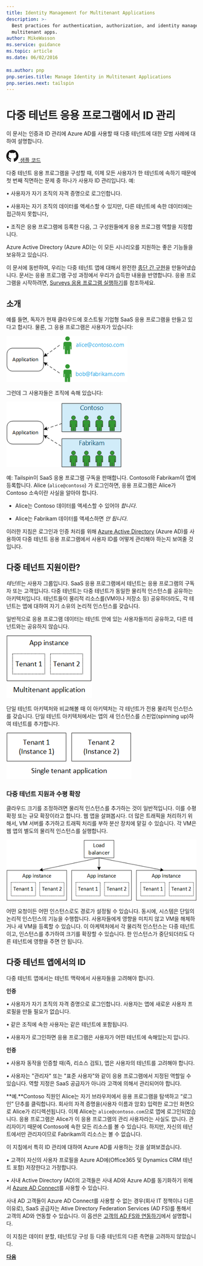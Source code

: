 ```yaml
---
title: Identity Management for Multitenant Applications
description: >-
  Best practices for authentication, authorization, and identity management in
  multitenant apps.
author: MikeWasson
ms.service: guidance
ms.topic: article
ms.date: 06/02/2016

ms.author: pnp
pnp.series.title: Manage Identity in Multitenant Applications
pnp.series.next: tailspin
---
```

# 다중 테넌트 응용 프로그램에서 ID 관리

이 문서는 인증과 ID 관리에 Azure AD를 사용할 때 다중 테넌트에 대한 모범 사례에 대하여 설명합니다.

[![GitHub](../_images/github.png) 샘플 코드][sample application]

다중 테넌트 응용 프로그램을 구성할 때, 이제 모든 사용자가 한 테넌트에 속하기 때문에 첫 번째 직면하는 문제 중 하나가 사용자 ID 관리입니다. 예:

•	사용자가 자기 조직의 자격 증명으로 로그인합니다.

•	사용자는 자기 조직의 데이터를 액세스할 수 있지만, 다른 테넌트에 속한 데이터에는 접근하지 못합니다, 

•	조직은 응용 프로그램에 등록한 다음, 그 구성원들에게 응용 프로그램 역할을 지정합니다.


Azure Active Directory (Azure AD)는 이 모든 시나리오를 지원하는 좋은 기능들을 보유하고 있습니다.

이 문서에 동반하여, 우리는 다중 테넌트 앱에 대해서 완전한 [종단 간 구현][sample application]을 만들어냈습니다. 문서는 응용 프로그램 구성 과정에서 우리가 습득한 내용을 반영합니다. 응용 프로그램을 시작하려면, [Surveys 응용 프로그램 실행하기][running-the-app]를 참조하세요.

## 소개

예를 들면, 독자가 현재 클라우드에 호스트될 기업형 SaaS 응용 프로그램을 만들고 있다고 합시다. 물론, 그 응용 프로그램은 사용자가 있습니다:

![Users](./images/users.png)

그런데 그 사용자들은 조직에 속해 있습니다:

![Organizational users](./images/org-users.png)

예: Tailspin이 SaaS 응용 프로그램 구독을 판매합니다. Contoso와 Fabrikam이 앱에 등록합니다. Alice (`alice@contoso`) 가 로그인하면, 응용 프로그램은 Alice가 Contoso 소속이란 사실을 알아야 합니다.

* Alice는 Contoso 데이터를 액세스할 수 있어야 *합니다*.

* Alice는 Fabrikam 데이터를 액세스하면 *안 됩니다*.

이러한 지침은 로그인과 인증 처리를 위해 [Azure Active Directory][AzureAD] (Azure AD)를 사용하여 다중 테넌트 응용 프로그램에서 사용자 ID를 어떻게 관리해야 하는지 보여줄 것입니다.

## 다중 테넌트 지원이란?
*테넌트*는 사용자 그룹입니다. SaaS 응용 프로그램에서 테넌트는 응용 프로그램의 구독자 또는 고객입니다. 다중 테넌트는 다중 테넌트가 동일한 물리적 인스턴스를 공유하는 아키텍처입니다. 테넌트들이 물리적 리소스를(VM이나 저장소 등) 공유하더라도, 각 테넌트는 앱에 대하여 자기 소유의 논리적 인스턴스를 갖습니다.

일반적으로 응용 프로그램 데이터는 테넌트 안에 있는 사용자들끼리 공유하고, 다른 테넌트와는 공유하지 않습니다.

![Multitenant](./images/multitenant.png)

단일 테넌트 아키텍처와 비교해볼 때 이 아키텍처는 각 테넌트가 전용 물리적 인스턴스를 갖습니다. 단일 테넌트 아키텍처에서는 앱의 새 인스턴스를 스핀업(spinning up)하여 테넌트를 추가합니다.

![Single tenant](./images/single-tenant.png)

### 다중 테넌트 지원과 수평 확장
클라우드 크기를 조정하려면 물리적 인스턴스를 추가하는 것이 일반적입니다. 이를 수평 확정 또는 규모 확장이라고 합니다. 웹 앱을 살펴봅시다. 더 많은 트래픽을 처리하기 위해서, VM 서버를 추가하고 트래픽 처리를 부하 분산 장치에 맡길 수 있습니다. 각 VM은 웹 앱의 별도의 물리적 인스턴스를 실행합니다.

![Load balancing a web site](./images/load-balancing.png)

어떤 요청이든 어떤 인스턴스로도 경로가 설정될 수 있습니다. 동시에, 시스템은 단일의 논리적 인스턴스의 기능을 수행합니다. 사용자들에게 영향을 미치지 않고 VM을 해체하거나 새 VM을 등록할 수 있습니다. 이 아케텍처에서 각 물리적 인스턴스는 다중 테넌트이고, 인스턴스를 추가하여 크기를 확장할 수 있습니다. 한 인스턴스가 중단되더라도 다른 테넌트에 영향을 주면 안 됩니다.

## 다중 테넌트 앱에서의 ID
다중 테넌트 앱에서는 테넌트 맥락에서 사용자들을 고려해야 합니다.

**인증**

•	사용자가 자기 조직의 자격 증명으로 로그인합니다. 사용자는 앱에 새로운 사용자 프로필을 만들 필요가 없습니다.

•	같은 조직에 속한 사용자는 같은 테넌트에 포함됩니다.

•	사용자가 로그인하면 응용 프로그램은 사용자가 어떤 테넌트에 속해있는지 압니다.


**인증**

•	사용자 동작을 인증할 때(즉, 리소스 검토), 앱은 사용자의 테넌트를 고려해야 합니다.

•	사용자는 "관리자" 또는 "표준 사용자"와 같이 응용 프로그램에서 지정된 역할일 수 있습니다.  역할 지정은 SaaS 공급자가 아니라 고객에 의해서 관리되어야 합니다.


**예.**Contoso 직원인 Alice는 자기 브라우저에서 응용 프로그램을 탐색하고 “로그인” 단추를 클릭합니다. 회사의 자격 증명을(사용자 이름과 암호) 입력한 로그인 화면으로 Alice가 리디렉션됩니다. 이제 Alice는 `alice@contoso.com`으로 앱에 로그인되었습니다. 응용 프로그램은 Alice가 이 응용 프로그램의 관리 사용자라는 사실도 압니다. 관리자이기 때문에 Contoso에 속한 모든 리소스를 볼 수 있습니다. 하지만, 자신의 테넌트에서만 관리자이므로 Fabrikam의 리소스는 볼 수 없습니다.

이 지침에서 특히 ID 관리에 대하여 Azure AD를 사용하는 것을 살펴보겠습니다.

•	고객이 자신의 사용자 프로필을 Azure AD에(Office365 및 Dynamics CRM 테넌트 포함) 저장한다고 가정합니다.

•	사내 Active Directory (AD)의 고객들은 사내 AD와 Azure AD를 동기화하기 위해서 [Azure AD Connect][ADConnect]를 사용할 수 있습니다.
 
사내 AD 고객들이 Azure AD Connect를 사용할 수 없는 경우(회사 IT 정책이나 다른 이유로), SaaS 공급자는 Ative Directory Federation Services (AD FS)를 통해서 고객의 AD와 연동할 수 있습니다. 이 옵션은 [고객의 AD FS와 연동하기](https://docs.microsoft.com/en-us/azure/architecture/multitenant-identity/adfs)에서 설명합니다.

이 지침은 데이터 분할, 테넌트당 구성 등 다중 테넌트의 다른 측면을 고려하지 않았습니다.

[**다음**][tailpin]



<!-- Links -->
[ADConnect]: /azure/active-directory/active-directory-aadconnect/
[AzureAD]: https://azure.microsoft.com/documentation/services/active-directory/

[Federating with a customer's AD FS]: adfs.md
[tailpin]: tailspin.md

[running-the-app]: https://github.com/Azure-Samples/guidance-identity-management-for-multitenant-apps/blob/master/docs/running-the-app.md
[sample application]: https://github.com/Azure-Samples/guidance-identity-management-for-multitenant-apps
